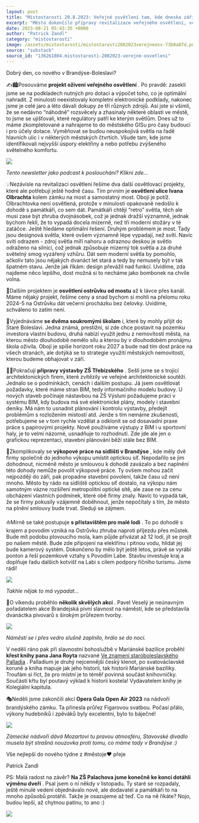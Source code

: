 ```yaml
---
layout: post
title: "Místostarosti 20.8.2023: Veřejné osvětlení tam, kde dneska září tma ... "
excerpt: "Město dokončilo přípravy revitalizace veřejného osvětlení, včetně mapování stávající sítě pro dotaci, a plánuje výměnu nevyhovujících světel na hlavních ulicích. Řeší také sporné osvětlení u zámku a mostu, kde design převyšuje funkčnost, a připravuje projekt nasvícení Ostrůvku. Vyjednává se dvěma školami o využití městských nemovitostí ve Staré Boleslavi, zatímco přípravy nové ZŠ Třebízského pokračují s důrazem na digitální modelování stavby (BIM). Výkopové práce na optickou síť na sídlišti se zkomplikovaly kvůli neshodám firem a hrozí ztráta staveb"
date: 2023-08-21 05:43:35 +0000
author: "Patrick Zandl"
category: "mistostarosti"
image: /assets/mistostarosti/mistostarosti2082023verejneosv-73b8a87d.png
source: "substack"
source_id: "136261804.mistostarosti-2082023-verejne-osvetleni"
---
```


Dobrý den, co nového v Brandýse-Boleslavi?

✍️🏙️Posouváme **projekt oživení veřejného osvětlení** . Po pravdě: zasekli jsme se na podkladech nutných pro dotaci a výpočet toho, co je optimální nahradit. Z minulosti neexistovaly kompletní elektronické podklady, nakonec jsme je celé jaro a léto dávali dokupy ze tří různých zdrojů. Asi jste si všimli, že se nedávno “náhodně” rozsvěcely a zhasínaly některé oblasti ve městě, to jsme se ujišťovali, které regulátory patří ke kterým světlům. Dnes už to máme zkompletované a nahrajeme to do městského GISu pro časy budoucí i pro účely dotace. Vyměňovat se budou neuspokojivá světla na řadě hlavních ulic i v některých městských čtvrtích. Všude tam, kde jsme identifikovali nejvyšší úspory elektřiny a nebo potřebu zvýšeného světelného komfortu.

![](/assets/mistostarosti/mistostarosti2082023verejneosv-73b8a87d.png)

*Tento newsletter jako podcast k poslouchání? Klikni zde…*

💡Nezávisle na revitalizaci osvětlení řešíme dva další osvětlovací projekty, které ale potřebují ještě hodně času. Tím prvním je **osvětlení ulice Ivana Olbrachta** kolem zámku na most a samostatný most. Obojí je potíž. Olbrachtovka není osvětlená, protože v minulosti opakovaně nedošlo k dohodě s památkáři, co sem dát. Památkáři chtějí “retro” světla, těch ale musí zase být zhruba dvojnásobek, což je jednak dražší významně, jednak bychom řekli, že to vypadá docela mizerně, než tři moderní stožáry v té zatáčce. Ještě hledáme optimální řešení. Druhým problémem je most. Tady jsou designová světla, které ovšem významně lépe vypadají, než svítí. Navíc svítí odrazem - zdroj světla míří nahoru a odraznou deskou je světlo odraženo na silnici, což jednak způsobuje mizerný tok světla a za druhé světelný smog vyzářený vzhůru. Dát sem moderní světla by pomohlo, ačkoliv tato jsou nějakých dvanáct let stará a tedy by nemusely být v tak špatném stavu. Jenže jak říkám: design převážil nad funkcí. Uvidíme, zda najdeme něco lepšího, dost možná si to necháme jako bombonek na chvíle volna.

🔦Dalším projektem je **osvětlení ostrůvku od mostu** až k lávce přes kanál. Máme nějaký projekt, řešíme ceny a snad bychom si mohli na přelomu roku 2024-5 na Ostrůvku dát večerní procházku bez čelovky. Uvidíme, schváleno to zatím není.

💼Vyjednáváme **se dvěma soukromými školam** i, které by mohly přijít do Staré Boleslavi. Jedna známá, prestižní, si zde chce postavit na pozemku investora vlastní budovu, druhá nabízí využít jednu z nemovitostí města, na kterou město dlouhodobě nemělo sílu a kterou by v dlouhodobém pronájmu škola oživila. Obojí je spíše horizont roku 2027 a bude nad tím dost práce na všech stranách, ale dotýká se to strategie využití městských nemovitostí, kterou budeme obhajovat v září.

🧑‍🏫Pokračují **přípravy výstavby ZŠ Třebízského** . Sešli jsme se s trojicí architektonických firem, které zvítězily ve veřejné architektonické soutěži. Jednalo se o podmínkách, cenách i dalším postupu. Já jsem osvětlovat požadavky, které máme stran BIM, tedy informačního modelu budovy. U nových staveb počínaje nástavbou na ZŠ Výsluní požadujeme práci v systému BIM, kdy budova má své elektronické plány, modely i stavební deníky. Má nám to usnadnit plánování i kontrolu výstavby, předejít problémům s rozložením místostí atd. Jenže s tím nemáme zkušenosti, potřebujeme se v tom rychle vzdělat a odklonit se od dosavadní praxe práce s papírovými projekty. Nově používáme výstupy z BIM i u sportovní haly, je to velmi názorné, usnadňuje to rozhodnutí. Zde jde ale jen o grafickou reprezentaci, stavební plánování běží stále bez BIM.

🛜Zkomplikovaly se **výkopové práce na sídlišti v Brandýse** , kde měly dvě firmy společně do jednoho výkopu umístit optickou síť. Nepodařilo se jim dohodnout, nicméně město je smlouvou k dohodě zavázalo a bez naplnění této dohody nemůže povolit výkopové práce. Ty ovšem mohou začít nejpozději do září, pak propadne stavební povolení, takže času už není mnoho. Město by rádo na sídliště optickou síť dostalo, na výkopu nám samotným vázne rozšíření metropolitní optické sítě, ale zase ne za cenu obcházení vlastních podmínek, které obě firmy znaly. Navíc to vypadá tak, že se firmy pokusily vzájemně doběhnout, jenže nepočítaly s tím, že město na plnění smlouvy bude trvat. Sleduji se zájmem.

⛵️Mírně se také postupuje **s přístavištěm pro malé lodi** . To po dohodě s krajem a povodím vzniká na Ostrůvku zhruba naproti příjezdu přes můstek. Bude mít podobu plovoucího mola, kam půjde přivázat až 12 lodí, jít se projít po našem městě. Bude zde připojení na elektřinu i pitnou vodu, hlídat jej bude kamerový systém. Dokončeno by mělo být ještě letos, právě se vyrábí ponton a řeší pozemkové vztahy s Povodím Labe. Stavbu investuje kraj a doplňuje řadu dalších kotvišť na Labi s cílem podpory říčního turismu. Jsme rádi!

![](/assets/mistostarosti/mistostarosti2082023verejneosv-c2157c80.jpeg)

*Takhle nějak to má vypadat…*

🎉O víkendu proběhlo **několik skvělých akcí** . Pavel Veselý je neúnavným pořadatelem akce Brandejská pivní slavnost na náměstí, kde se představila dvanáctka pivovarů s širokým průřezem tvorby.

![](/assets/mistostarosti/mistostarosti2082023verejneosv-2a17ad6c.jpeg)

*Náměstí se i přes vedro slušně zaplnilo, hrálo se do noci.*

V neděli ráno pak při slavnostní bohoslužbě v Mariánské bazilice proběhl **křest knihy pana Jana Royta** nazvané [Ve znamení staroboleslavského Palladia](https://www.staraboleslav.com/2023/08/14/velka-marianska-pout-a-predstaveni-publikace-prof-jana-royta-ve-znameni-staroboleslavskeho-palladia/) . Palladium je druhý nejcennější český klenot, po svatováclavské koruně a kniha mapuje jak jeho historii, tak historii Mariánské baziliky. Troufám si říct, že pro místní je to téměř povinná součást knihovničky. Součástí křtu byl poutavý výklad k historii kostela! Vydavatelem knihy je Kolegiální kapitula.

🎭Neděli jsme zakončili akcí **Opera Gala Open Air 2023** na nádvoří brandýského zámku. Ta přinesla průřez Figarovou svatbou. Počasí přálo, výkony hudebníků i zpěváků byly excelentní, bylo to báječné!

![](/assets/mistostarosti/mistostarosti2082023verejneosv-91d4bcb7.jpeg)

*Zámecké nádvoří dává Mozartovi tu pravou atmosféru, Stavovské divadlo musela být strašná nouzovka proti tomu, co máme tady v Brandýse :)*

Vše nejlepší do nového týdne z #městoje♥️ přeje

Patrick Zandl

PS: Malá radost na závěr? **Na ZŠ Palachova jsme konečně ke konci dotáhli výměnu dveří** . Psal jsem o ní někdy v listopadu. Ty staré se rozpadaly, ještě minulé vedení objednávalo nové, ale dodavatel a památkáři to na mnoho způsobů protáhli. Takže je osazujeme až teď. Co na ně říkáte? Nojo, budou lepší, až chytnou patinu, to ano :)

![](/assets/mistostarosti/mistostarosti2082023verejneosv-1fd94666.jpeg)